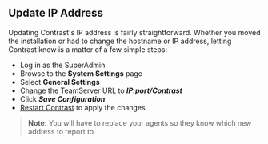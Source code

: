 <!--
title: "Updating IP Address"
description: "Overview of updating your IP address"
tags: "Admin EOP maintenance IP address system settings connect"
-->

## Update IP Address
Updating Contrast's IP address is fairly straightforward. Whether you moved the installation or had to change the hostname or IP address, letting Contrast know is a matter of a few simple steps:


* Log in as the SuperAdmin
* Browse to the **System Settings** page
* Select **General Settings** 
* Change the TeamServer URL to ***IP:port/Contrast***
* Click ***Save Configuration***
* [Restart Contrast](installation-setupinstall.html#restart) to apply the changes


>**Note:** You will have to replace your agents so they know which new address to report to
